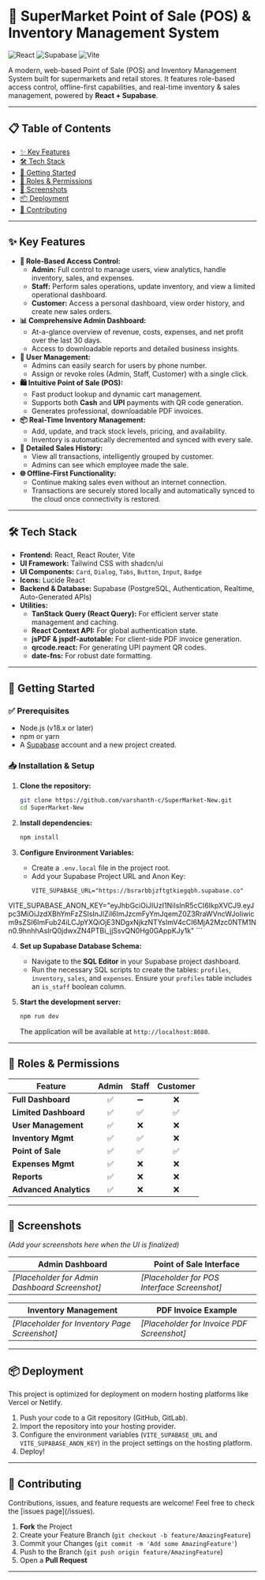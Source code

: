 # 🛒 SuperMarket Point of Sale (POS) & Inventory Management System

![React](https://img.shields.io/badge/React-18.2.0-61DAFB?logo=react)
![Supabase](https://img.shields.io/badge/Supabase-1.0-3ECF8E?logo=supabase)
![Vite](https://img.shields.io/badge/Vite-5.0-646CFF?logo=vite)

A modern, web-based Point of Sale (POS) and Inventory Management System built for supermarkets and retail stores. It features role-based access control, offline-first capabilities, and real-time inventory & sales management, powered by **React + Supabase**.

---

## 📋 Table of Contents

- [✨ Key Features](#-key-features)
- [🛠️ Tech Stack](#️-tech-stack)
- [🚀 Getting Started](#-getting-started)
- [🔐 Roles & Permissions](#-roles--permissions)
- [📸 Screenshots](#-screenshots)
- [📦 Deployment](#-deployment)
- [🤝 Contributing](#-contributing)

---

## ✨ Key Features

-   **🔑 Role-Based Access Control:**
    -   **Admin:** Full control to manage users, view analytics, handle inventory, sales, and expenses.
    -   **Staff:** Perform sales operations, update inventory, and view a limited operational dashboard.
    -   **Customer:** Access a personal dashboard, view order history, and create new sales orders.
-   **📊 Comprehensive Admin Dashboard:**
    -   At-a-glance overview of revenue, costs, expenses, and net profit over the last 30 days.
    -   Access to downloadable reports and detailed business insights.
-   **👥 User Management:**
    -   Admins can easily search for users by phone number.
    -   Assign or revoke roles (Admin, Staff, Customer) with a single click.
-   **🛍️ Intuitive Point of Sale (POS):**
    -   Fast product lookup and dynamic cart management.
    -   Supports both **Cash** and **UPI** payments with QR code generation.
    -   Generates professional, downloadable PDF invoices.
-   **📦 Real-Time Inventory Management:**
    -   Add, update, and track stock levels, pricing, and availability.
    -   Inventory is automatically decremented and synced with every sale.
-   **📜 Detailed Sales History:**
    -   View all transactions, intelligently grouped by customer.
    -   Admins can see which employee made the sale.
-   **🌐 Offline-First Functionality:**
    -   Continue making sales even without an internet connection.
    -   Transactions are securely stored locally and automatically synced to the cloud once connectivity is restored.

---

## 🛠️ Tech Stack

-   **Frontend:** React, React Router, Vite
-   **UI Framework:** Tailwind CSS with shadcn/ui
-   **UI Components:** `Card`, `Dialog`, `Tabs`, `Button`, `Input`, `Badge`
-   **Icons:** Lucide React
-   **Backend & Database:** Supabase (PostgreSQL, Authentication, Realtime, Auto-Generated APIs)
-   **Utilities:**
    -   **TanStack Query (React Query):** For efficient server state management and caching.
    -   **React Context API:** For global authentication state.
    -   **jsPDF & jspdf-autotable:** For client-side PDF invoice generation.
    -   **qrcode.react:** For generating UPI payment QR codes.
    -   **date-fns:** For robust date formatting.

---

## 🚀 Getting Started

### ✅ Prerequisites

-   Node.js (v18.x or later)
-   npm or yarn
-   A [Supabase](https://supabase.com/) account and a new project created.

### 📥 Installation & Setup

1.  **Clone the repository:**
    ```sh
    git clone https://github.com/varshanth-c/SuperMarket-New.git
    cd SuperMarket-New
    ```

2.  **Install dependencies:**
    ```sh
    npm install
    ```

3.  **Configure Environment Variables:**
    -   Create a `.env.local` file in the project root.
    -   Add your Supabase Project URL and Anon Key:
        ```env
        VITE_SUPABASE_URL="https://bsrarbbjzftgtkiegqbh.supabase.co"
VITE_SUPABASE_ANON_KEY="eyJhbGciOiJIUzI1NiIsInR5cCI6IkpXVCJ9.eyJpc3MiOiJzdXBhYmFzZSIsInJlZiI6ImJzcmFyYmJqemZ0Z3RraWVncWJoIiwicm9sZSI6ImFub24iLCJpYXQiOjE3NDgxNjkzNTYsImV4cCI6MjA2Mzc0NTM1Nn0.9hnhhAsIrQ0jdwxZN4PTBi_jjSsvQN0Hg0GAppKJy1k"
        ```

4.  **Set up Supabase Database Schema:**
    -   Navigate to the **SQL Editor** in your Supabase project dashboard.
    -   Run the necessary SQL scripts to create the tables: `profiles`, `inventory`, `sales`, and `expenses`. Ensure your `profiles` table includes an `is_staff` boolean column.

5.  **Start the development server:**
    ```sh
    npm run dev
    ```
    The application will be available at `http://localhost:8080`.

---

## 🔐 Roles & Permissions

| Feature               | Admin | Staff | Customer |
| --------------------- | :---: | :---: | :------: |
| **Full Dashboard** |   ✅   |   ➖   |    ❌     |
| **Limited Dashboard** |   ✅   |   ✅   |    ✅     |
| **User Management** |   ✅   |   ❌   |    ❌     |
| **Inventory Mgmt** |   ✅   |   ✅   |    ❌     |
| **Point of Sale** |   ✅   |   ✅   |    ✅     |
| **Expenses Mgmt** |   ✅   |   ❌   |    ❌     |
| **Reports** |   ✅   |   ❌   |    ❌     |
| **Advanced Analytics**|   ✅   |   ❌   |    ❌     |

---

## 📸 Screenshots

*(Add your screenshots here when the UI is finalized)*

| Admin Dashboard                               | Point of Sale Interface                       |
| --------------------------------------------- | --------------------------------------------- |
| *[Placeholder for Admin Dashboard Screenshot]* | *[Placeholder for POS Interface Screenshot]* |

| Inventory Management                          | PDF Invoice Example                           |
| --------------------------------------------- | --------------------------------------------- |
| *[Placeholder for Inventory Page Screenshot]* | *[Placeholder for Invoice PDF Screenshot]* |

---

## 📦 Deployment

This project is optimized for deployment on modern hosting platforms like Vercel or Netlify.

1.  Push your code to a Git repository (GitHub, GitLab).
2.  Import the repository into your hosting provider.
3.  Configure the environment variables (`VITE_SUPABASE_URL` and `VITE_SUPABASE_ANON_KEY`) in the project settings on the hosting platform.
4.  Deploy!

---

## 🤝 Contributing

Contributions, issues, and feature requests are welcome! Feel free to check the [issues page](<your-repository-url>/issues).

1.  **Fork** the Project
2.  Create your Feature Branch (`git checkout -b feature/AmazingFeature`)
3.  Commit your Changes (`git commit -m 'Add some AmazingFeature'`)
4.  Push to the Branch (`git push origin feature/AmazingFeature`)
5.  Open a **Pull Request**

---

